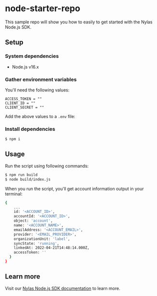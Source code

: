 # node-starter-repo

This sample repo will show you how to easily to get started with the Nylas Node.js SDK.

## Setup

### System dependencies

- Node.js v16.x

### Gather environment variables

You'll need the following values:

```text
ACCESS_TOKEN = ""
CLIENT_ID = ""
CLIENT_SECRET = ""
```

Add the above values to a `.env` file:

### Install dependencies

```bash
$ npm i
```

## Usage

Run the script using following commands:

```bash
$ npm run build
$ node build/index.js
```

When you run the script, you'll get account information output in your terminal:

```bash
{
    ...
    id: '<ACCOUNT_ID>',
    accountId: '<ACCOUNT_ID>',
    object: 'account',
    name: '<ACCOUNT_NAME>',
    emailAddress: '<ACCOUNT_EMAIL>',
    provider: '<EMAIL_PROVIDER>',
    organizationUnit: 'label',
    syncState: 'running',
    linkedAt: 2022-04-21T14:48:14.000Z,
    accessToken: ''
  }
}
```

## Learn more

Visit our [Nylas Node.js SDK documentation](https://developer.nylas.com/docs/developer-tools/sdk/node-sdk/) to learn more.